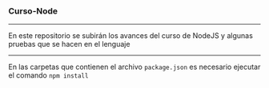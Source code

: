 ### Curso-Node
***
En este repositorio se subirán los avances del curso de NodeJS y algunas pruebas que se hacen en el lenguaje
***
En las carpetas que contienen el archivo `package.json` es necesario ejecutar el comando `npm install`
